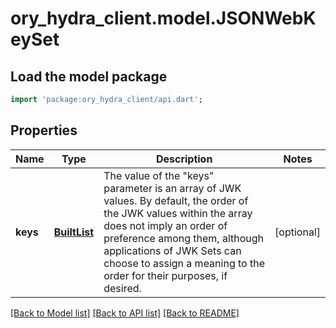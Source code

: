 # ory_hydra_client.model.JSONWebKeySet

## Load the model package

```dart
import 'package:ory_hydra_client/api.dart';
```

## Properties

| Name     | Type                                       | Description                                                                                                                                                                                                                                                                             | Notes      |
| -------- | ------------------------------------------ | --------------------------------------------------------------------------------------------------------------------------------------------------------------------------------------------------------------------------------------------------------------------------------------- | ---------- |
| **keys** | [**BuiltList<JSONWebKey>**](JSONWebKey.md) | The value of the \"keys\" parameter is an array of JWK values. By default, the order of the JWK values within the array does not imply an order of preference among them, although applications of JWK Sets can choose to assign a meaning to the order for their purposes, if desired. | [optional] |

[[Back to Model list]](../README.md#documentation-for-models) [[Back to API list]](../README.md#documentation-for-api-endpoints) [[Back to README]](../README.md)
